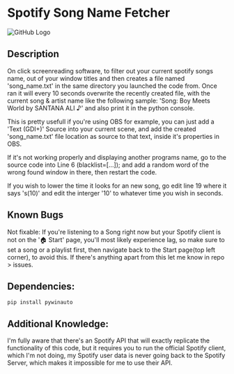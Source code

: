 # Spotify Song Name Fetcher
![GitHub Logo](https://repository-images.githubusercontent.com/334050272/5decea00-6208-11eb-8b6f-b122675d1f97)
## Description
On click screenreading software, to filter out your current spotify songs name, out of your window titles and then creates a file named 'song_name.txt' in the same directory you launched the code from. Once ran it will every 10 seconds overwrite the recently created file, with the current song & artist name like the following sample: 'Song: Boy Meets World by SANTANA ALI ♪' and also print it in the python console.

This is pretty usefull if you're using OBS for example, you can just add a 'Text (GDI+)' Source into your current scene, and add the created 'song_name.txt' file location as source to that text, inside it's properties in OBS.

If it's not working properly and displaying another programs name, go to the source code into Line 6 (blacklist=[...]); and add a random word of the wrong found window in there, then restart the code.

If you wish to lower the time it looks for an new song, go edit line 19 where it says 's(10)' and edit the interger '10' to whatever time you wish in seconds.

## Known Bugs
Not fixable: If you're listening to a Song right now but your Spotify client is not on the '🏠 Start' page, you'll most likely experience lag, so make sure to set a song or a playlist first, then navigate back to the Start page(top left corner), to avoid this.
If there's anything apart from this let me know in repo > issues.

## Dependencies:

	pip install pywinauto


## Additional Knowledge:
I'm fully aware that there's an Spotify API that will exactly replicate the functionality of this code, but it requires you to run the official Spotify client, which I'm not doing, my Spotify user data is never going back to the Spotify Server, which makes it impossible for me to use their API.
